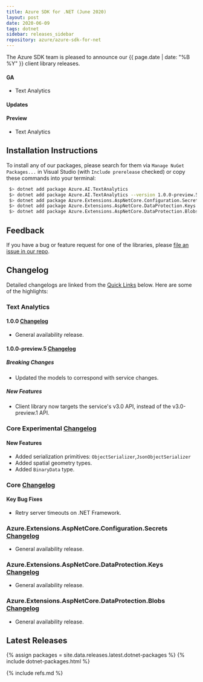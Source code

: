 ```yaml
---
title: Azure SDK for .NET (June 2020)
layout: post
date: 2020-06-09
tags: dotnet
sidebar: releases_sidebar
repository: azure/azure-sdk-for-net
---
```


The Azure SDK team is pleased to announce our {{ page.date | date: "%B %Y" }} client library releases.

#### GA

- Text Analytics


#### Updates


#### Preview

- Text Analytics

## Installation Instructions

To install any of our packages, please search for them via `Manage NuGet Packages...` in Visual Studio (with `Include prerelease` checked) or copy these commands into your terminal:

```bash
 $> dotnet add package Azure.AI.TextAnalytics
 $> dotnet add package Azure.AI.TextAnalytics --version 1.0.0-preview.5
 $> dotnet add package Azure.Extensions.AspNetCore.Configuration.Secrets
 $> dotnet add package Azure.Extensions.AspNetCore.DataProtection.Keys
 $> dotnet add package Azure.Extensions.AspNetCore.DataProtection.Blobs
```

## Feedback

If you have a bug or feature request for one of the libraries, please [file an issue in our repo](https://github.com/Azure/azure-sdk-for-net/issues/new/choose).

## Changelog

Detailed changelogs are linked from the [Quick Links](#quick-links) below. Here are some of the highlights:

### Text Analytics 

#### 1.0.0 [Changelog](https://github.com/Azure/azure-sdk-for-net/blob/master/sdk/textanalytics/Azure.AI.TextAnalytics/CHANGELOG.md#100-2020-06-09)

- General availability release.

#### 1.0.0-preview.5 [Changelog](https://github.com/Azure/azure-sdk-for-net/blob/master/sdk/textanalytics/Azure.AI.TextAnalytics/CHANGELOG.md#100-preview5-2020-05-27)

##### Breaking Changes
- Updated the models to correspond with service changes.

##### New Features
- Client library now targets the service's v3.0 API, instead of the v3.0-preview.1 API.

### Core Experimental [Changelog](https://github.com/Azure/azure-sdk-for-net/blob/Azure.Core.Experimental_0.1.0-preview.1/sdk/core/Azure.Core.Experimental/CHANGELOG.md)

#### New Features
- Added serialization primitives: `ObjectSerializer`,`JsonObjectSerializer`
- Added spatial geometry types.
- Added `BinaryData` type.

### Core [Changelog](https://github.com/Azure/azure-sdk-for-net/blob/Azure.Core_1.2.2/sdk/core/Azure.Core/CHANGELOG.md)

#### Key Bug Fixes
- Retry server timeouts on .NET Framework.

### Azure.Extensions.AspNetCore.Configuration.Secrets [Changelog](https://github.com/Azure/azure-sdk-for-net/blob/Azure.Extensions.AspNetCore.Configuration.Secrets_1.0.0/sdk/extensions/Azure.Extensions.AspNetCore.Configuration.Secrets/CHANGELOG.md)

- General availability release.

### Azure.Extensions.AspNetCore.DataProtection.Keys [Changelog](https://github.com/Azure/azure-sdk-for-net/blob/Azure.Extensions.AspNetCore.DataProtection.Keys_1.0.0/sdk/extensions/Azure.Extensions.AspNetCore.DataProtection.Keys/CHANGELOG.md)

- General availability release.

### Azure.Extensions.AspNetCore.DataProtection.Blobs [Changelog](https://github.com/Azure/azure-sdk-for-net/blob/Azure.Extensions.AspNetCore.DataProtection.Blobs_1.0.0/sdk/extensions/Azure.Extensions.AspNetCore.DataProtection.Blobs/CHANGELOG.md)

- General availability release.

## Latest Releases

{% assign packages = site.data.releases.latest.dotnet-packages %}
{% include dotnet-packages.html %}

{% include refs.md %}
